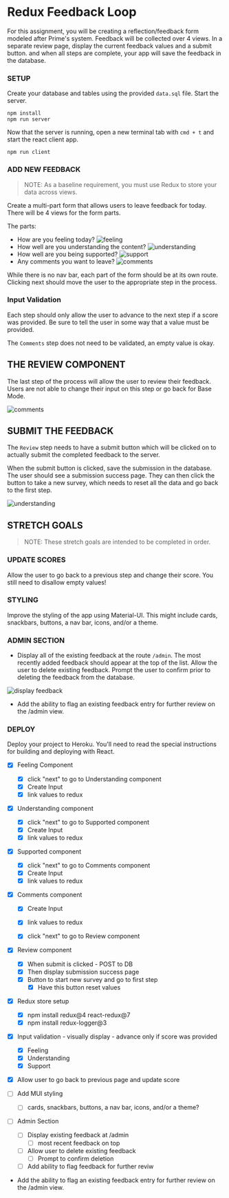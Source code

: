 # Redux Feedback Loop

For this assignment, you will be creating a reflection/feedback form modeled after Prime's system. Feedback will be collected over 4 views. In a separate review page, display the current feedback values and a submit button. and when all steps are complete, your app will save the feedback in the database. 

### SETUP

Create your database and tables using the provided `data.sql` file. Start the server.

```
npm install
npm run server
```

Now that the server is running, open a new terminal tab with `cmd + t` and start the react client app.

```
npm run client
```

### ADD NEW FEEDBACK

> NOTE: As a baseline requirement, you must use Redux to store your data across views.

Create a multi-part form that allows users to leave feedback for today. 
There will be 4 views for the form parts.

The parts:
- How are you feeling today?
![feeling](wireframes/feeling.png)
- How well are you understanding the content?
![understanding](wireframes/understanding.png)
- How well are you being supported?
![support](wireframes/supported.png)
- Any comments you want to leave?
![comments](wireframes/comments.png)

While there is no nav bar, each part of the form should be at its own route. Clicking next should move the user to the appropriate step in the process.

### Input Validation

Each step should only allow the user to advance to the next step if a score was provided. Be sure to tell the user in some way that a value must be provided.

The `Comments` step does not need to be validated, an empty value is okay.

## THE REVIEW COMPONENT

The last step of the process will allow the user to review their feedback. Users are not able to change their input on this step or go back for Base Mode. 

![comments](wireframes/review-active.png)

## SUBMIT THE FEEDBACK

The `Review` step needs to have a submit button which will be clicked on to actually submit the completed feedback to the server.

When the submit button is clicked, save the submission in the database. The user should see a submission success page. They can then click the button to take a new survey, which needs to reset all the data and go back to the first step.

![understanding](wireframes/page-five.png)


## STRETCH GOALS

> NOTE: These stretch goals are intended to be completed in order.

### UPDATE SCORES

Allow the user to go back to a previous step and change their score. You still need to disallow empty values!

### STYLING
Improve the styling of the app using Material-UI. This might include cards, snackbars, buttons, a nav bar, icons, and/or a theme. 

### ADMIN SECTION

- Display all of the existing feedback at the route `/admin`. The most recently added feedback should appear at the top of the list. Allow the user to delete existing feedback. Prompt the user to confirm prior to deleting the feedback from the database.

![display feedback](wireframes/admin.png)

- Add the ability to flag an existing feedback entry for further review on the /admin view.

### DEPLOY
Deploy your project to Heroku. You'll need to read the special instructions for building and deploying with React. 


- [X] Feeling Component
    - [X] click "next" to go to Understanding component
    - [X] Create Input
    - [X] link values to redux

- [X] Understanding component
    - [X] click "next" to go to Supported component
    - [X] Create Input
    - [X] link values to redux

- [X] Supported component
    - [X] click "next" to go to Comments component
    - [X] Create Input
    - [X] link values to redux

- [X] Comments component
    - [X] Create Input
    - [X] link values to redux
    - [X] click "next" to go to Review component


- [X] Review component
    - [X] When submit is clicked - POST to DB
    - [X] Then display submission success page
    - [X] Button to start new survey and go to first step
        - [X] Have this button reset values

- [X] Redux store setup
    - [X] npm install redux@4 react-redux@7
    - [X] npm install redux-logger@3

- [X] Input validation - visually display - advance only if score was provided
    - [X] Feeling
    - [X] Understanding
    - [X] Support
    
- [X] Allow user to go back to previous page and update score

- [ ] Add MUI styling
    - [ ] cards, snackbars, buttons, a nav bar, icons, and/or a theme?

- [ ] Admin Section
    - [ ] Display existing feedback at /admin
        - [ ] most recent feedback on top
    - [ ] Allow user to delete existing feedback
        - [ ] Prompt to confirm deletion 
    - [ ] Add ability to flag feedback for further reviw

- Add the ability to flag an existing feedback entry for further review on the /admin view.